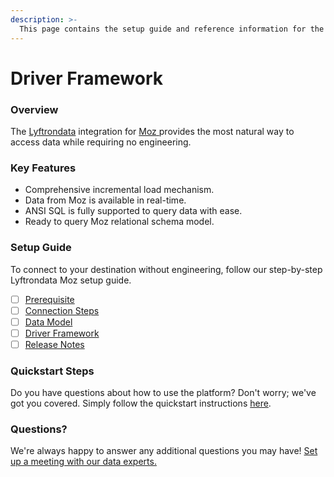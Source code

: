 ```yaml
---
description: >-
  This page contains the setup guide and reference information for the Moz source connector.
---
```


# Driver Framework

### Overview

The [Lyftrondata](https://www.lyftrondata.com/) integration for [Moz](https://www.lyftrondata.com/integration/moz/)[ ](https://www.lyftrondata.com/integration/moz/)provides the most natural way to access data while requiring no engineering.

### Key Features

* Comprehensive incremental load mechanism.
* Data from Moz is available in real-time.&#x20;
* ANSI SQL is fully supported to query data with ease.
* Ready to query Moz relational schema model.

### Setup Guide

To connect to your destination without engineering, follow our step-by-step Lyftrondata Moz setup guide.

* [ ] [Prerequisite](../../marketing-analytics/moz/prerequisite.md)
* [ ] [Connection Steps](../../marketing-analytics/moz/connection-steps.md)
* [ ] [Data Model](../../marketing-analytics/moz/data-model/)
* [ ] [Driver Framework](../../marketing-analytics/moz/driver-framework/)
* [ ] [Release Notes](../../marketing-analytics/moz/release-notes.md)

### Quickstart Steps

Do you have questions about how to use the platform? Don't worry; we've got you covered. Simply follow the quickstart instructions [here](../../../quickstart-steps.md).

### Questions? <a href="#questions" id="questions"></a>

We're always happy to answer any additional questions you may have! [Set up a meeting with our data experts.](https://www.lyftrondata.com/book-a-meeting/)


